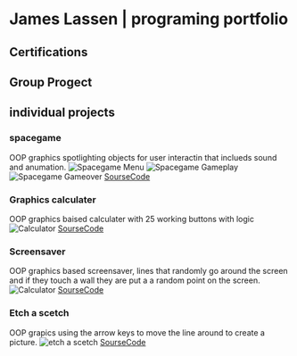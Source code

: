 # James Lassen | programing portfolio

## Certifications

## Group Progect

## individual projects

### spacegame
OOP graphics spotlighting objects for user interactin that inclueds sound and anumation.
![Spacegame Menu](https://github.com/Jameslassen1/programing1b2/blob/main/images/Spacegame%20startscreen.png?raw=true)
![Spacegame Gameplay](https://github.com/Jameslassen1/programing1b2/blob/main/images/Spacegame%20gameplay.png?raw=true)
![Spacegame Gameover](https://github.com/Jameslassen1/programing1b2/blob/main/images/spacegame%20Gameover.png?raw=true)
[SourseCode](https://github.com/Jameslassen1/programing1b2/blob/main/src/Spacegame.zip)

### Graphics calculater
OOP graphics baised calculater with 25 working buttons with logic
![Calculator](https://github.com/Jameslassen1/programing1b2/blob/main/images/calculator.png)
[SourseCode](https://github.com/Jameslassen1/programing1b2/blob/main/src/calculator.zip)

### Screensaver
OOP graphics based screensaver, lines that randomly go around the screen and if they touch a wall they are put a a random point on the screen.
![Calculator](https://github.com/Jameslassen1/programing1b2/blob/main/images/Screensaver.png)
[SourseCode](https://github.com/Jameslassen1/programing1b2/blob/main/src/screensaver.zip)

### Etch a scetch
OOP grapics using the arrow keys to move the line around to create a picture.
![etch a scetch](https://github.com/Jameslassen1/programing1b2/blob/main/images/EAS.png)
[SourseCode](https://github.com/Jameslassen1/programing1b2/blob/main/src/etchASketch.zip)


